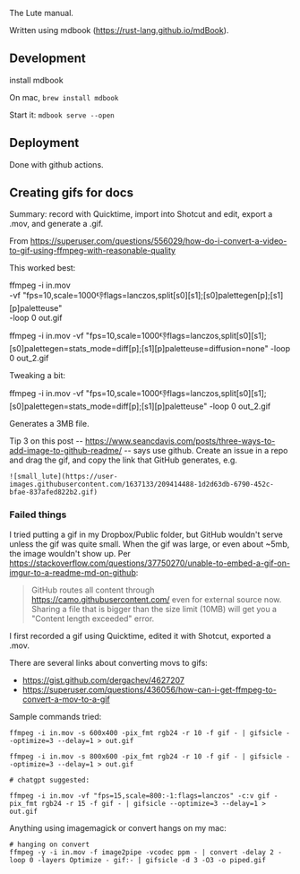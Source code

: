 The Lute manual.

Written using mdbook (https://rust-lang.github.io/mdBook).

## Development

install mdbook

On mac, `brew install mdbook`

Start it: `mdbook serve --open`

## Deployment

Done with github actions.

## Creating gifs for docs

Summary: record with Quicktime, import into Shotcut and edit, export a .mov, and generate a .gif.

From https://superuser.com/questions/556029/how-do-i-convert-a-video-to-gif-using-ffmpeg-with-reasonable-quality

This worked best:

ffmpeg -i in.mov \
    -vf "fps=10,scale=1000:-1:flags=lanczos,split[s0][s1];[s0]palettegen[p];[s1][p]paletteuse" \
    -loop 0 out.gif

ffmpeg -i in.mov -vf "fps=10,scale=1000:-1:flags=lanczos,split[s0][s1];[s0]palettegen=stats_mode=diff[p];[s1][p]paletteuse=diffusion=none" -loop 0 out_2.gif


Tweaking a bit:

ffmpeg -i in.mov -vf "fps=10,scale=1000:-1:flags=lanczos,split[s0][s1];[s0]palettegen=stats_mode=diff[p];[s1][p]paletteuse" -loop 0 out_2.gif

Generates a 3MB file.


Tip 3 on this post -- https://www.seancdavis.com/posts/three-ways-to-add-image-to-github-readme/ -- says use github.  Create an issue in a repo and drag the gif, and copy the link that GitHub generates, e.g.

```
![small_lute](https://user-images.githubusercontent.com/1637133/209414488-1d2d63db-6790-452c-bfae-837afed822b2.gif)
```

### Failed things

I tried putting a gif in my Dropbox/Public folder, but GitHub wouldn't serve unless the gif was quite small.  When the gif was large, or even about ~5mb, the image wouldn't show up.  Per https://stackoverflow.com/questions/37750270/unable-to-embed-a-gif-on-imgur-to-a-readme-md-on-github:

> GitHub routes all content through https://camo.githubusercontent.com/ even for external source now. Sharing a file that is bigger than the size limit (10MB) will get you a "Content length exceeded" error.

I first recorded a gif using Quicktime, edited it with Shotcut, exported a .mov.

There are several links about converting movs to gifs:

* https://gist.github.com/dergachev/4627207
* https://superuser.com/questions/436056/how-can-i-get-ffmpeg-to-convert-a-mov-to-a-gif

Sample commands tried:

```
ffmpeg -i in.mov -s 600x400 -pix_fmt rgb24 -r 10 -f gif - | gifsicle --optimize=3 --delay=1 > out.gif

ffmpeg -i in.mov -s 800x600 -pix_fmt rgb24 -r 10 -f gif - | gifsicle --optimize=3 --delay=1 > out.gif

# chatgpt suggested:

ffmpeg -i in.mov -vf "fps=15,scale=800:-1:flags=lanczos" -c:v gif -pix_fmt rgb24 -r 15 -f gif - | gifsicle --optimize=3 --delay=1 > out.gif
```

Anything using imagemagick or convert hangs on my mac: 

```
# hanging on convert
ffmpeg -y -i in.mov -f image2pipe -vcodec ppm - | convert -delay 2 -loop 0 -layers Optimize - gif:- | gifsicle -d 3 -O3 -o piped.gif
```
